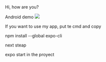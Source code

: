Hi, how are you?

Android demo 
<img src= './Example/AppExampleAndroid.gif'/>

If you want to use my app, put te cmd and copy

npm install --global expo-cli 

next steap 

expo start in the proyect
